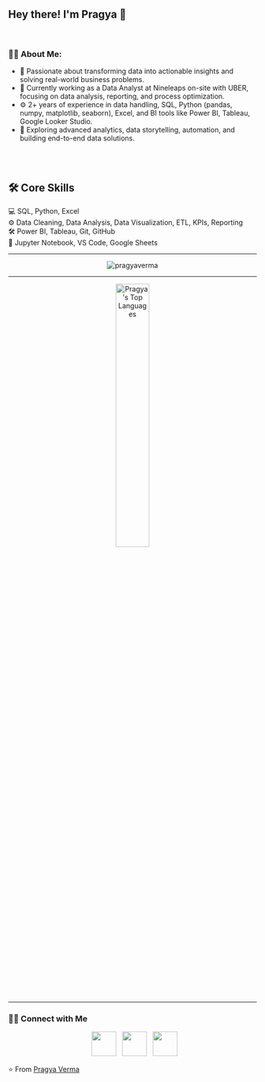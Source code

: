 ## Hey there! I'm Pragya 👋 
<br>


<h3> 👩‍💻 About Me: </h3>

- 🚀 Passionate about transforming data into actionable insights and solving real-world business problems.
- 💼 Currently working as a Data Analyst at Nineleaps on-site with UBER, focusing on data analysis, reporting, and process optimization.
- ⚙️ 2+ years of experience in data handling, SQL, Python (pandas, numpy, matplotlib, seaborn), Excel, and BI tools like Power BI, Tableau, Google Looker Studio.
- 🌱 Exploring advanced analytics, data storytelling, automation, and building end-to-end data solutions.



<br>
<br>
<h2>🛠 Core Skills</h2>
💻
SQL, Python, Excel 
<br>
⚙️
Data Cleaning, Data Analysis, Data Visualization, ETL, KPIs, Reporting
<br>
🛠
Power BI, Tableau, Git, GitHub
<br>
🔧
Jupyter Notebook, VS Code, Google Sheets



<br>
<hr>
<p align="center"><img src="https://github-readme-stats.vercel.app/api?username=vpragya94&theme=gruvbox" alt="pragyaverma"  /></p>
<hr>

<p align="center"><img src="https://github-readme-stats.vercel.app/api/top-langs/?username=vpragya94&show_icons=true&hide_border=true&theme=radical" width="37%" alt="Pragya's Top Languages"  /></p>
<hr>

<h3> 🤝🏻 Connect with Me </h3>

<p align="center">
&nbsp; <a href="https://twitter.com/PragyaV17291265" target="_blank" rel="noopener noreferrer"><img src="https://img.icons8.com/plasticine/100/000000/twitter.png" width="50" /></a>
&nbsp; <a href="https://www.linkedin.com/in/pragyaverma5/" target="_blank" rel="noopener noreferrer"><img src="https://img.icons8.com/plasticine/100/000000/linkedin.png" width="50" /></a>
&nbsp; <a href="mailto:vpragya94@gmail.com" target="_blank" rel="noopener noreferrer"><img src="https://img.icons8.com/plasticine/100/000000/gmail.png"  width="50" /></a>
</p>

⭐️ From [Pragya Verma](https://github.com/vpragya94)
